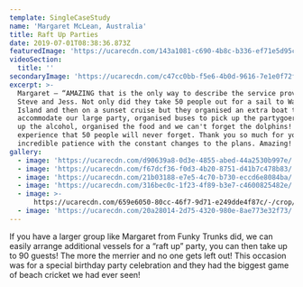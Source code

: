 ```yaml
---
template: SingleCaseStudy
name: 'Margaret McLean, Australia'
title: Raft Up Parties
date: 2019-07-01T08:38:36.873Z
featuredImage: 'https://ucarecdn.com/143a1081-c690-4b8c-b336-ef71e5d95c27/'
videoSection:
  title: ''
secondaryImage: 'https://ucarecdn.com/c47cc0bb-f5e6-4b0d-9616-7e1e0f72f2c6/'
excerpt: >-
  Margaret – “AMAZING that is the only way to describe the service provided by
  Steve and Jess. Not only did they take 50 people out for a sail to Wave break
  Island and then on a sunset cruise but they organised an extra boat to
  accommodate our large party, organised buses to pick up the partygoers, picked
  up the alcohol, organised the food and we can't forget the dolphins! It was an
  experience that 50 people will never forget. Thank you so much for your
  incredible patience with the constant changes to the plans. Amazing!!”
gallery:
  - image: 'https://ucarecdn.com/d90639a8-0d3e-4855-abed-44a2530b997e/'
  - image: 'https://ucarecdn.com/f67dcf36-f0d3-4b20-8751-d41b7c478b83/'
  - image: 'https://ucarecdn.com/21b03188-e7e5-4c70-b730-eccd6e8084ba/'
  - image: 'https://ucarecdn.com/316bec0c-1f23-4f89-b3e7-c4600825482e/'
  - image: >-
      https://ucarecdn.com/659e6050-80cc-46f7-9d71-e249dde4f87c/-/crop/1080x1392/0,0/-/preview/
  - image: 'https://ucarecdn.com/20a28014-2d75-4320-980e-8ae773e32f73/'
---
```

If you have a larger group like Margaret from Funky Trunks did, we can easily arrange additional vessels for a “raft up” party, you can then take up to 90 guests! The more the merrier and no one gets left out! This occasion was for a special birthday party celebration and they had the biggest game of beach cricket we had ever seen!
